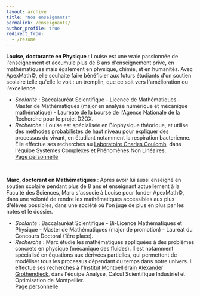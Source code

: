 ```yaml
---
layout: archive
title: "Nos enseignants"
permalink: /enseignants/
author_profile: true
redirect_from:
  - /resume
---
```


<b>Louise, doctorante en Physique</b> :
Louise est une vraie passionnée de l'enseignement et accumule plus de 8 ans d'enseignement privé, en mathématiques mais également en physique, chimie, et en humanités. Avec ApexMath©, elle souhaite faire bénéficier aux futurs étudiants d'un soutien scolaire telle qu'elle le voit : un tremplin, que ce soit vers l'amélioration ou l'excellence.
- <i>Scolarité</i> : Baccalauréat Scientifique - Licence de Mathématiques - Master de Mathématiques (major en analyse numérique et mécanique mathématique) - Lauréate de la bourse de l'Agence Nationale de la Recherche pour le projet D2OX. <br>
- <i>Recherche</i> : Louise est spécialisée en Biophysique théorique, et utilise des méthodes probabilistes de haut niveau pour expliquer des processus du vivant, en étudiant notamment la respiration bacterienne. Elle effectue ses recherches au [Laboratoire Charles Coulomb](https://coulomb.umontpellier.fr), dans l'équipe Systèmes Complexes et Phénomènes Non Linéaires. <br>
[Page personnelle](https://camillecelaries.github.io)

<br>

<b>Marc, doctorant en Mathématiques</b> :
Après avoir lui aussi enseigné en soutien scolaire pendant plus de 8 ans et enseignant actuellement à la Faculté des Sciences, Marc s'associe à Louise pour fonder ApexMath©, dans une volonté de rendre les mathématiques accessibles aux plus d'élèves possibles, dans une société où l'on juge de plus en plus par les notes et le dossier.
- <i>Scolarité</i> : Baccalauréat Scientifique - Bi-Licence Mathématiques et Physique - Master de Mathématiques (major de promotion) - Lauréat du Concours Doctoral (1ère place).<br>
- <i>Recherche</i> : Marc étudie les mathématiques appliquées à des problèmes concrets en physique (mécanique des fluides). Il est notamment spécialisé en équations aux dérivées partielles, qui permettent de modéliser tous les processus dépendant du temps dans notre univers. Il effectue ses recherches à l'[Institut Montpelliérain Alexander Grothendieck](https://imag.umontpellier.fr), dans l'équipe Analyse, Calcul Scientifique Industriel et Optimisation de Montpellier. <br>
[Page personnelle](https://sachacardonna.github.io) 
